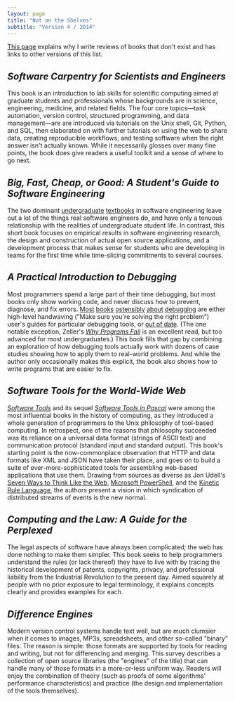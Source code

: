 ```yaml
---
layout: page
title: "Not on the Shelves"
subtitle: "Version 4 / 2014"
---
```


[This page](../) explains why I write reviews of books that don't exist
and has links to other versions of this list.

<h2><em>Software Carpentry for Scientists and Engineers</em></h2>

This book is an introduction to lab skills for scientific computing
aimed at graduate students and professionals
whose backgrounds are in science, engineering, medicine, and related fields.
The four core topics&mdash;task automation, version control, structured programming, and data management&mdash;are
are introduced via tutorials on the Unix shell, Git, Python, and SQL,
then elaborated on with further tutorials on using the web to share data,
creating reproducible workflows,
and testing software when the right answer isn't actually known.
While it necessarily glosses over many fine points,
the book does give readers a useful toolkit
and a sense of where to go next.

<h2><em>Big, Fast, Cheap, or Good: A Student's Guide to Software Engineering</em></h2>

The two dominant
<a href="http://www.amazon.com/Software-Engineering-A-Practitioners-Approach/dp/0078022126/">undergraduate</a>
<a href="http://www.amazon.com/Software-Engineering-9th-Ian-Sommerville/dp/0137035152/">textbooks</a>
in software engineering
leave out a lot of the things real software engineers do,
and have only a tenuous relationship with the realities of undergraduate student life.
In contrast,
this short book focuses on
empirical results in software engineering research,
the design and construction of actual open source applications,
and a development process that makes sense for students
who are developing in teams for the first time
while time-slicing commitments to several courses.

<h2><em>A Practical Introduction to Debugging</em></h2>

Most programmers spend a large part of their time debugging,
but most books only show working code,
and never discuss how to prevent, diagnose, and fix errors.
<a href="http://www.amazon.com/Debugging-Indispensable-Software-Hardware-Problems/dp/0814474578/">Most</a>
<a href="http://www.amazon.com/Debugging-Thinking-Multidisciplinary-Approach-Technologies/dp/1555583075/">books</a>
<a href="http://www.amazon.com/Debug-It-Prevent-Pragmatic-Programmers/dp/193435628X/">ostensibly</a>
<a href="http://www.amazon.com/The-Developers-Guide-Debugging-Edition/dp/1470185520/">about</a>
<a href="http://www.amazon.com/The-Art-Debugging-GDB-Eclipse/dp/1593271743/">debugging</a>
are either high-level handwaving ("Make sure you're solving the right problem")
user's guides for particular debugging tools,
or <a href="http://www.amazon.com/Find-Bug-Book-Incorrect-Programs/dp/0321223918/">out of date</a>.
(The one notable exception,
Zeller's <a href="http://www.amazon.com/Why-Programs-Fail-Second-Edition/dp/0123745152/"><em>Why Programs Fail</em></a>
is an excellent read,
but too advanced for most undergraduates.)
This book fills that gap by combining an exploration of how debugging tools actually work
with dozens of case studies showing how to apply them to real-world problems.
And while the author only occasionally makes this explicit,
the book also shows how to write programs that are easier to fix.

<h2><em>Software Tools for the World-Wide Web</em></h2>

<a href="http://www.amazon.com/Software-Tools-Brian-W-Kernighan/dp/020103669X/"><em>Software Tools</em></a>
and its sequel <a href="http://www.amazon.com/Software-Tools-Pascal-Brian-Kernighan/dp/0201103427/"><em>Software Tools in Pascal</em></a>
were among the most influential books in the history of computing,
as they introduced a whole generation of programmers to the Unix philosophy of tool-based computing.
In retrospect,
one of the reasons that philosophy succeeded was its reliance on a universal data format (strings of ASCII text)
and communication protocol (standard input and standard output).
This book's starting point is the now-commonplace observation that HTTP and data formats like XML and JSON have taken their place,
and goes on to build a suite of ever-more-sophisticated tools for assembling web-based applications that use them.
Drawing from sources as diverse as
Jon Udell's <a href="http://blog.jonudell.net/2011/01/24/seven-ways-to-think-like-the-web/">Seven Ways to Think Like the Web</a>,
<a href="http://en.wikipedia.org/wiki/Windows_PowerShell">Microsoft PowerShell</a>,
and the <a href="http://en.wikipedia.org/wiki/Kinetic_Rule_Language">Kinetic Rule Language</a>,
the authors present a vision in which syndication of distributed streams of events
is the new normal.

<h2><em>Computing and the Law: A Guide for the Perplexed</em></h2>

The legal aspects of software have always been complicated;
the web has done nothing to make them simpler.
This book seeks to help programmers understand the rules (or lack thereof)
they have to live with
by tracing the historical development of patents, copyrights, privacy, and professional liability
from the Industrial Revolution to the present day.
Aimed squarely at people with no prior exposure to legal terminology,
it explains concepts clearly and provides examples for each.

<h2><em>Difference Engines</em></h2>

Modern version control systems handle text well,
but are much clumsier when it comes to images, MP3s, spreadsheets, and other so-called "binary" files.
The reason is simple:
those formats are supported by tools for reading and writing,
but not for differencing and merging.
This survey describes a collection of open source libraries
(the "engines" of the title)
that can handle many of those formats in a more-or-less uniform way.
Readers will enjoy the combination of theory
(such as proofs of some algorithms' performance characteristics)
and practice
(the design and implementation of the tools themselves).

